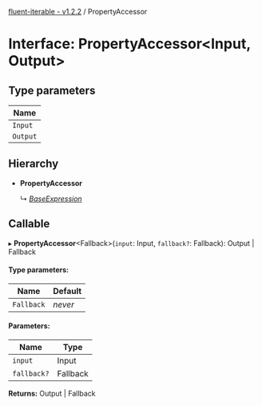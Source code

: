 [fluent-iterable - v1.2.2](../README.md) / PropertyAccessor

# Interface: PropertyAccessor<Input, Output\>

## Type parameters

Name |
------ |
`Input` |
`Output` |

## Hierarchy

* **PropertyAccessor**

  ↳ [*BaseExpression*](baseexpression.md)

## Callable

▸ **PropertyAccessor**<Fallback\>(`input`: Input, `fallback?`: Fallback): Output \| Fallback

#### Type parameters:

Name | Default |
------ | ------ |
`Fallback` | *never* |

#### Parameters:

Name | Type |
------ | ------ |
`input` | Input |
`fallback?` | Fallback |

**Returns:** Output \| Fallback

